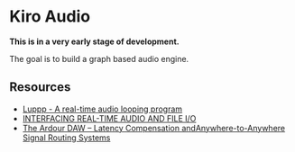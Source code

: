 # Kiro Audio

**This is in a very early stage of development.**

The goal is to build a graph based audio engine.

## Resources

- [Luppp - A real-time audio looping program](http://lac.linuxaudio.org/2012/papers/17.pdf)
- [INTERFACING REAL-TIME AUDIO AND FILE I/O](http://www.rossbencina.com/static/writings/File_IO_ACMC2014_Bencina.pdf)
- [The Ardour DAW – Latency Compensation andAnywhere-to-Anywhere Signal Routing Systems](https://gareus.org/misc/thesis-p8/2017-12-Gareus-Lat.pdf)
